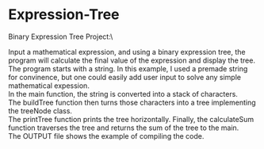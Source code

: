 # Expression-Tree
Binary Expression Tree Project:\

Input a mathematical expression, and using a binary expression tree, the program will calculate the final value of the expression and display the tree.\
The program starts with a string. In this example, I used a premade string for convinence, but one could easily add user input to solve any simple mathematical expession.\
In the main function, the string is converted into a stack of characters.\
The buildTree function then turns those characters into a tree implementing the treeNode class.\
The printTree function prints the tree horizontally.
Finally, the calculateSum function traverses the tree and returns the sum of the tree to the main.\
The OUTPUT file shows the example of compiling the code.